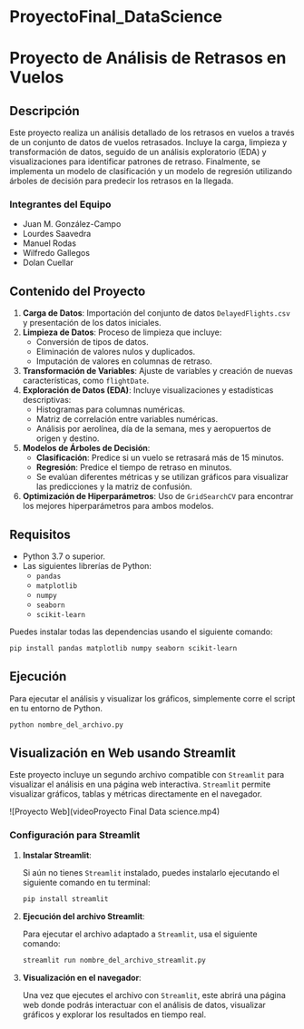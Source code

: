# ProyectoFinal_DataScience

# Proyecto de Análisis de Retrasos en Vuelos

## Descripción

Este proyecto realiza un análisis detallado de los retrasos en vuelos a través de un conjunto de datos de vuelos retrasados. Incluye la carga, limpieza y transformación de datos, seguido de un análisis exploratorio (EDA) y visualizaciones para identificar patrones de retraso. Finalmente, se implementa un modelo de clasificación y un modelo de regresión utilizando árboles de decisión para predecir los retrasos en la llegada.

### Integrantes del Equipo

- Juan M. González-Campo
- Lourdes Saavedra
- Manuel Rodas
- Wilfredo Gallegos
- Dolan Cuellar

## Contenido del Proyecto

1. **Carga de Datos**: Importación del conjunto de datos `DelayedFlights.csv` y presentación de los datos iniciales.
2. **Limpieza de Datos**: Proceso de limpieza que incluye:
   - Conversión de tipos de datos.
   - Eliminación de valores nulos y duplicados.
   - Imputación de valores en columnas de retraso.
3. **Transformación de Variables**: Ajuste de variables y creación de nuevas características, como `flightDate`.
4. **Exploración de Datos (EDA)**: Incluye visualizaciones y estadísticas descriptivas:
   - Histogramas para columnas numéricas.
   - Matriz de correlación entre variables numéricas.
   - Análisis por aerolínea, día de la semana, mes y aeropuertos de origen y destino.
5. **Modelos de Árboles de Decisión**:
   - **Clasificación**: Predice si un vuelo se retrasará más de 15 minutos.
   - **Regresión**: Predice el tiempo de retraso en minutos.
   - Se evalúan diferentes métricas y se utilizan gráficos para visualizar las predicciones y la matriz de confusión.
6. **Optimización de Hiperparámetros**: Uso de `GridSearchCV` para encontrar los mejores hiperparámetros para ambos modelos.

## Requisitos

- Python 3.7 o superior.
- Las siguientes librerías de Python:
  - `pandas`
  - `matplotlib`
  - `numpy`
  - `seaborn`
  - `scikit-learn`

Puedes instalar todas las dependencias usando el siguiente comando:

```bash
pip install pandas matplotlib numpy seaborn scikit-learn
```

## Ejecución

Para ejecutar el análisis y visualizar los gráficos, simplemente corre el script en tu entorno de Python.

```bash
python nombre_del_archivo.py
```


## Visualización en Web usando Streamlit

Este proyecto incluye un segundo archivo compatible con `Streamlit` para visualizar el análisis en una página web interactiva. `Streamlit` permite visualizar gráficos, tablas y métricas directamente en el navegador.

![Proyecto Web](videoProyecto Final Data science.mp4)


### Configuración para Streamlit

1. **Instalar Streamlit**:
   
   Si aún no tienes `Streamlit` instalado, puedes instalarlo ejecutando el siguiente comando en tu terminal:

   ```bash
   pip install streamlit
   ```

2. **Ejecución del archivo Streamlit**:
   
   Para ejecutar el archivo adaptado a `Streamlit`, usa el siguiente comando:

   ```bash
   streamlit run nombre_del_archivo_streamlit.py
   ```

3. **Visualización en el navegador**:

   Una vez que ejecutes el archivo con `Streamlit`, este abrirá una página web donde podrás interactuar con el análisis de datos, visualizar gráficos y explorar los resultados en tiempo real.

